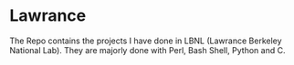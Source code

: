 # Lawrance

The Repo contains the projects I have done in LBNL (Lawrance Berkeley National Lab). They are majorly done with Perl, Bash Shell, Python and C.